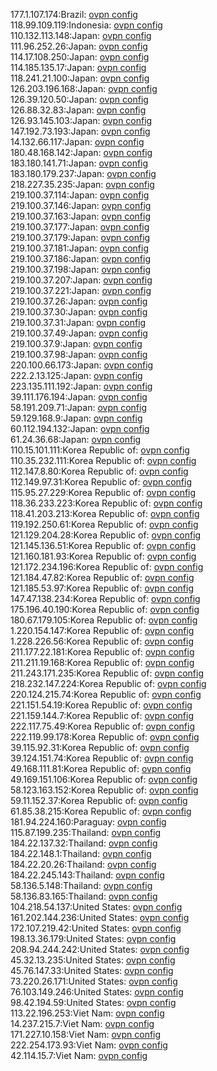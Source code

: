 177.1.107.174:Brazil: [ovpn config](vpn/177_1_107_174.ovpn)  
118.99.109.119:Indonesia: [ovpn config](vpn/118_99_109_119.ovpn)  
110.132.113.148:Japan: [ovpn config](vpn/110_132_113_148.ovpn)  
111.96.252.26:Japan: [ovpn config](vpn/111_96_252_26.ovpn)  
114.17.108.250:Japan: [ovpn config](vpn/114_17_108_250.ovpn)  
114.185.135.17:Japan: [ovpn config](vpn/114_185_135_17.ovpn)  
118.241.21.100:Japan: [ovpn config](vpn/118_241_21_100.ovpn)  
126.203.196.168:Japan: [ovpn config](vpn/126_203_196_168.ovpn)  
126.39.120.50:Japan: [ovpn config](vpn/126_39_120_50.ovpn)  
126.88.32.83:Japan: [ovpn config](vpn/126_88_32_83.ovpn)  
126.93.145.103:Japan: [ovpn config](vpn/126_93_145_103.ovpn)  
147.192.73.193:Japan: [ovpn config](vpn/147_192_73_193.ovpn)  
14.132.66.117:Japan: [ovpn config](vpn/14_132_66_117.ovpn)  
180.48.168.142:Japan: [ovpn config](vpn/180_48_168_142.ovpn)  
183.180.141.71:Japan: [ovpn config](vpn/183_180_141_71.ovpn)  
183.180.179.237:Japan: [ovpn config](vpn/183_180_179_237.ovpn)  
218.227.35.235:Japan: [ovpn config](vpn/218_227_35_235.ovpn)  
219.100.37.114:Japan: [ovpn config](vpn/219_100_37_114.ovpn)  
219.100.37.146:Japan: [ovpn config](vpn/219_100_37_146.ovpn)  
219.100.37.163:Japan: [ovpn config](vpn/219_100_37_163.ovpn)  
219.100.37.177:Japan: [ovpn config](vpn/219_100_37_177.ovpn)  
219.100.37.179:Japan: [ovpn config](vpn/219_100_37_179.ovpn)  
219.100.37.181:Japan: [ovpn config](vpn/219_100_37_181.ovpn)  
219.100.37.186:Japan: [ovpn config](vpn/219_100_37_186.ovpn)  
219.100.37.198:Japan: [ovpn config](vpn/219_100_37_198.ovpn)  
219.100.37.207:Japan: [ovpn config](vpn/219_100_37_207.ovpn)  
219.100.37.221:Japan: [ovpn config](vpn/219_100_37_221.ovpn)  
219.100.37.26:Japan: [ovpn config](vpn/219_100_37_26.ovpn)  
219.100.37.30:Japan: [ovpn config](vpn/219_100_37_30.ovpn)  
219.100.37.31:Japan: [ovpn config](vpn/219_100_37_31.ovpn)  
219.100.37.49:Japan: [ovpn config](vpn/219_100_37_49.ovpn)  
219.100.37.9:Japan: [ovpn config](vpn/219_100_37_9.ovpn)  
219.100.37.98:Japan: [ovpn config](vpn/219_100_37_98.ovpn)  
220.100.66.173:Japan: [ovpn config](vpn/220_100_66_173.ovpn)  
222.2.13.125:Japan: [ovpn config](vpn/222_2_13_125.ovpn)  
223.135.111.192:Japan: [ovpn config](vpn/223_135_111_192.ovpn)  
39.111.176.194:Japan: [ovpn config](vpn/39_111_176_194.ovpn)  
58.191.209.71:Japan: [ovpn config](vpn/58_191_209_71.ovpn)  
59.129.168.9:Japan: [ovpn config](vpn/59_129_168_9.ovpn)  
60.112.194.132:Japan: [ovpn config](vpn/60_112_194_132.ovpn)  
61.24.36.68:Japan: [ovpn config](vpn/61_24_36_68.ovpn)  
110.15.101.111:Korea Republic of: [ovpn config](vpn/110_15_101_111.ovpn)  
110.35.232.111:Korea Republic of: [ovpn config](vpn/110_35_232_111.ovpn)  
112.147.8.80:Korea Republic of: [ovpn config](vpn/112_147_8_80.ovpn)  
112.149.97.31:Korea Republic of: [ovpn config](vpn/112_149_97_31.ovpn)  
115.95.27.229:Korea Republic of: [ovpn config](vpn/115_95_27_229.ovpn)  
118.36.233.223:Korea Republic of: [ovpn config](vpn/118_36_233_223.ovpn)  
118.41.203.213:Korea Republic of: [ovpn config](vpn/118_41_203_213.ovpn)  
119.192.250.61:Korea Republic of: [ovpn config](vpn/119_192_250_61.ovpn)  
121.129.204.28:Korea Republic of: [ovpn config](vpn/121_129_204_28.ovpn)  
121.145.136.51:Korea Republic of: [ovpn config](vpn/121_145_136_51.ovpn)  
121.160.181.93:Korea Republic of: [ovpn config](vpn/121_160_181_93.ovpn)  
121.172.234.196:Korea Republic of: [ovpn config](vpn/121_172_234_196.ovpn)  
121.184.47.82:Korea Republic of: [ovpn config](vpn/121_184_47_82.ovpn)  
121.185.53.97:Korea Republic of: [ovpn config](vpn/121_185_53_97.ovpn)  
147.47.138.234:Korea Republic of: [ovpn config](vpn/147_47_138_234.ovpn)  
175.196.40.190:Korea Republic of: [ovpn config](vpn/175_196_40_190.ovpn)  
180.67.179.105:Korea Republic of: [ovpn config](vpn/180_67_179_105.ovpn)  
1.220.154.147:Korea Republic of: [ovpn config](vpn/1_220_154_147.ovpn)  
1.228.226.56:Korea Republic of: [ovpn config](vpn/1_228_226_56.ovpn)  
211.177.22.181:Korea Republic of: [ovpn config](vpn/211_177_22_181.ovpn)  
211.211.19.168:Korea Republic of: [ovpn config](vpn/211_211_19_168.ovpn)  
211.243.171.235:Korea Republic of: [ovpn config](vpn/211_243_171_235.ovpn)  
218.232.147.224:Korea Republic of: [ovpn config](vpn/218_232_147_224.ovpn)  
220.124.215.74:Korea Republic of: [ovpn config](vpn/220_124_215_74.ovpn)  
221.151.54.19:Korea Republic of: [ovpn config](vpn/221_151_54_19.ovpn)  
221.159.144.7:Korea Republic of: [ovpn config](vpn/221_159_144_7.ovpn)  
222.117.75.49:Korea Republic of: [ovpn config](vpn/222_117_75_49.ovpn)  
222.119.99.178:Korea Republic of: [ovpn config](vpn/222_119_99_178.ovpn)  
39.115.92.31:Korea Republic of: [ovpn config](vpn/39_115_92_31.ovpn)  
39.124.151.74:Korea Republic of: [ovpn config](vpn/39_124_151_74.ovpn)  
49.168.111.81:Korea Republic of: [ovpn config](vpn/49_168_111_81.ovpn)  
49.169.151.106:Korea Republic of: [ovpn config](vpn/49_169_151_106.ovpn)  
58.123.163.152:Korea Republic of: [ovpn config](vpn/58_123_163_152.ovpn)  
59.11.152.37:Korea Republic of: [ovpn config](vpn/59_11_152_37.ovpn)  
61.85.38.215:Korea Republic of: [ovpn config](vpn/61_85_38_215.ovpn)  
181.94.224.160:Paraguay: [ovpn config](vpn/181_94_224_160.ovpn)  
115.87.199.235:Thailand: [ovpn config](vpn/115_87_199_235.ovpn)  
184.22.137.32:Thailand: [ovpn config](vpn/184_22_137_32.ovpn)  
184.22.148.1:Thailand: [ovpn config](vpn/184_22_148_1.ovpn)  
184.22.20.26:Thailand: [ovpn config](vpn/184_22_20_26.ovpn)  
184.22.245.143:Thailand: [ovpn config](vpn/184_22_245_143.ovpn)  
58.136.5.148:Thailand: [ovpn config](vpn/58_136_5_148.ovpn)  
58.136.83.165:Thailand: [ovpn config](vpn/58_136_83_165.ovpn)  
104.218.54.137:United States: [ovpn config](vpn/104_218_54_137.ovpn)  
161.202.144.236:United States: [ovpn config](vpn/161_202_144_236.ovpn)  
172.107.219.42:United States: [ovpn config](vpn/172_107_219_42.ovpn)  
198.13.36.179:United States: [ovpn config](vpn/198_13_36_179.ovpn)  
208.94.244.242:United States: [ovpn config](vpn/208_94_244_242.ovpn)  
45.32.13.235:United States: [ovpn config](vpn/45_32_13_235.ovpn)  
45.76.147.33:United States: [ovpn config](vpn/45_76_147_33.ovpn)  
73.220.26.171:United States: [ovpn config](vpn/73_220_26_171.ovpn)  
76.103.149.246:United States: [ovpn config](vpn/76_103_149_246.ovpn)  
98.42.194.59:United States: [ovpn config](vpn/98_42_194_59.ovpn)  
113.22.196.253:Viet Nam: [ovpn config](vpn/113_22_196_253.ovpn)  
14.237.215.7:Viet Nam: [ovpn config](vpn/14_237_215_7.ovpn)  
171.227.10.158:Viet Nam: [ovpn config](vpn/171_227_10_158.ovpn)  
222.254.173.93:Viet Nam: [ovpn config](vpn/222_254_173_93.ovpn)  
42.114.15.7:Viet Nam: [ovpn config](vpn/42_114_15_7.ovpn)  
